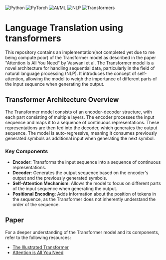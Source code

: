 ![Python](https://img.shields.io/badge/Python-3776AB?style=for-the-badge&logo=python&logoColor=white) ![PyTorch](https://img.shields.io/badge/PyTorch-EE4C2C?style=for-the-badge&logo=pytorch&logoColor=white)
![AI/ML](https://img.shields.io/badge/AI/ML-F7931E?style=for-the-badge&logo=tensorflow&logoColor=white)
![NLP](https://img.shields.io/badge/NLP-007ACC?style=for-the-badge&logo=nlp&logoColor=white) ![Transformers](https://img.shields.io/badge/Transformers-53B7DF?style=for-the-badge&logo=transformers&logoColor=white)

# Language Translation using transformers

This repository contains an implementation(not completed yet due to me being compute poor) of the Transformer model as described in the paper "Attention Is All You Need" by Vaswani et al. The Transformer model is a novel architecture for handling sequential data, particularly in the field of natural language processing (NLP). It introduces the concept of self-attention, allowing the model to weigh the importance of different parts of the input sequence when generating the output.

## Transformer Architecture Overview

The Transformer model consists of an encoder-decoder structure, with each part consisting of multiple layers. The encoder processes the input sequence and maps it to a sequence of continuous representations. These representations are then fed into the decoder, which generates the output sequence. The model is auto-regressive, meaning it consumes previously generated symbols as additional input when generating the next symbol.

### Key Components

- **Encoder**: Transforms the input sequence into a sequence of continuous representations.
- **Decoder**: Generates the output sequence based on the encoder's output and the previously generated symbols.
- **Self-Attention Mechanism**: Allows the model to focus on different parts of the input sequence when generating the output.
- **Positional Encoding**: Adds information about the position of tokens in the sequence, as the Transformer does not inherently understand the order of the sequence.


## Paper

For a deeper understanding of the Transformer model and its components, refer to the following resources:

- [The Illustrated Transformer](http://jalammar.github.io/illustrated-transformer/)
- [Attention is All You Need](https://arxiv.org/abs/1706.03762)
